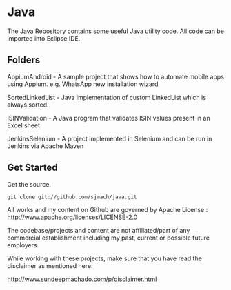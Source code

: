 Java
=============================================================
The Java Repository contains some useful Java utility code.
All code can be imported into Eclipse IDE.


Folders
-------------------------------------------------------------
AppiumAndroid - A sample project that shows how to automate mobile apps using Appium. e.g. WhatsApp new installation wizard

SortedLinkedList - Java implementation of custom LinkedList which is always sorted.

ISINValidation	 - A Java program that validates ISIN values present in an Excel sheet

JenkinsSelenium  - A project implemented in Selenium and can be run in Jenkins via Apache Maven

Get Started
-------------------------------------------------------------
Get the source.

    git clone git://github.com/sjmach/java.git


All works and  my content on Github are governed by Apache License : http://www.apache.org/licenses/LICENSE-2.0

The codebase/projects and content are not affiliated/part of any commercial establishment including my past, current or possible future employers.

While working with these projects, make sure that you have read the disclaimer as mentioned here:

http://www.sundeepmachado.com/p/disclaimer.html


